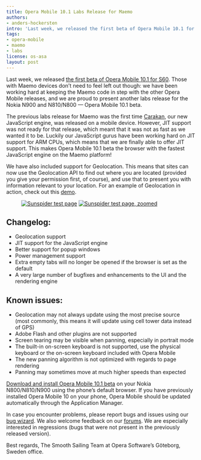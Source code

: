 ```yaml
---
title: Opera Mobile 10.1 Labs Release for Maemo
authors:
- anders-hockersten
intro: 'Last week, we released the first beta of Opera Mobile 10.1 for S60. Those with Maemo devices don’t need to feel left out though: we have been working hard at keeping the Maemo code in step with the other Opera Mobile releases, and we are proud to present another labs release for the Nokia N900 and N810/N800 – Opera Mobile 10.1 beta.'
tags:
- opera-mobile
- maemo
- labs
license: os-asa
layout: post
---
```


Last week, we released [the first beta of Opera Mobile 10.1 for S60][1]. Those with Maemo devices don’t need to feel left out though: we have been working hard at keeping the Maemo code in step with the other Opera Mobile releases, and we are proud to present another labs release for the Nokia N900 and N810/N800 — Opera Mobile 10.1 beta.

[1]: http://my.opera.com/operamobile/blog/2010/07/15/testers-wanted-opera-mobile-10-1-beta-for-symbian-s60

The previous labs release for Maemo was the first time [Carakan][2], our new JavaScript engine, was released on a mobile device. However, JIT support was not ready for that release, which meant that it was not as fast as we wanted it to be. Luckily our JavaScript gurus have been working hard on JIT support for ARM CPUs, which means that we are finally able to offer JIT support. This makes Opera Mobile 10.1 beta the browser with the fastest JavaScript engine on the Maemo platform!

[2]: http://my.opera.com/core/blog/2009/12/22/carakan-revisited

We have also included support for Geolocation. This means that sites can now use the Geolocation API to find out where you are located (provided you give your permission first, of course), and use that to present you with information relevant to your location. For an example of Geolocation in action, check out this [demo][3].

[3]: http://html5demos.com/geo

<figure class="figure">
	<a href="{{ page.id }}/sunspider-full.png"><img src="{{ page.id }}/sunspider-full-t.png" alt="Sunspider test page" class="figure__media"></a>
	<a href="{{ page.id }}/sunspider-zoomed.png"><img src="{{ page.id }}/sunspider-zoomed-t.png" alt="Sunspider test page, zoomed" class="figure__media"></a>
</figure>

## Changelog:

- Geolocation support
- JIT support for the JavaScript engine
- Better support for popup windows
- Power management support
- Extra empty tabs will no longer be opened if the browser is set as the default
- A very large number of bugfixes and enhancements to the UI and the rendering engine

## Known issues:

- Geolocation may not always update using the most precise source (most commonly, this means it will update using cell tower data instead of GPS)
- Adobe Flash and other plugins are not supported
- Screen tearing may be visible when panning, especially in portrait mode
- The built-in on-screen keyboard is not supported, use the physical keyboard or the on-screen keyboard included with Opera Mobile
- The new panning algorithm is not optimized with regards to page rendering
- Panning may sometimes move at much higher speeds than expected

[Download and install Opera Mobile 10.1 beta][8] on your Nokia N800/N810/N900 using the phone’s default browser. If you have previously installed Opera Mobile 10 on your phone, Opera Mobile should be updated automatically through the Application Manager.

[8]: http://www.opera.com/download/get.pl?sub=++++&id=32891&location=270&nothanks=yes

In case you encounter problems, please report bugs and issues using our [bug wizard][9]. We also welcome feedback on our [forums][10]. We are especially interested in regressions (bugs that were not present in the previously released version).

[9]: https://bugs.opera.com/wizard
[10]: http://my.opera.com/community/forums/forum.dml?id=9

Best regards, The Smooth Sailing Team at Opera Software’s Göteborg, Sweden office.
